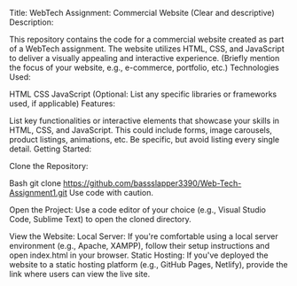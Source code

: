 Title:
WebTech Assignment: Commercial Website (Clear and descriptive)
Description:

This repository contains the code for a commercial website created as part of a WebTech assignment.
The website utilizes HTML, CSS, and JavaScript to deliver a visually appealing and interactive experience. (Briefly mention the focus of your website, e.g., e-commerce, portfolio, etc.)
Technologies Used:

HTML
CSS
JavaScript (Optional: List any specific libraries or frameworks used, if applicable)
Features:

List key functionalities or interactive elements that showcase your skills in HTML, CSS, and JavaScript.
This could include forms, image carousels, product listings, animations, etc.
Be specific, but avoid listing every single detail.
Getting Started:

Clone the Repository:

Bash
git clone https://github.com/bassslapper3390/Web-Tech-Assignment1.git
Use code with caution.

Open the Project:
Use a code editor of your choice (e.g., Visual Studio Code, Sublime Text) to open the cloned directory.

View the Website:
Local Server: If you're comfortable using a local server environment (e.g., Apache, XAMPP), follow their setup instructions and open index.html in your browser.
Static Hosting: If you've deployed the website to a static hosting platform (e.g., GitHub Pages, Netlify), provide the link where users can view the live site.
